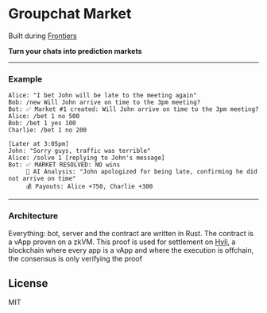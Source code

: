 # Groupchat Market 

Built during [Frontiers](https://frontiers.paradigm.xyz/)

**Turn your chats into prediction markets**

---

### Example

```
Alice: "I bet John will be late to the meeting again"
Bob: /new Will John arrive on time to the 3pm meeting?
Bot: ✅ Market #1 created: Will John arrive on time to the 3pm meeting?
Alice: /bet 1 no 500
Bob: /bet 1 yes 100
Charlie: /bet 1 no 200

[Later at 3:05pm]
John: "Sorry guys, traffic was terrible"
Alice: /solve 1 [replying to John's message]
Bot: ✅ MARKET RESOLVED: NO wins
     🤖 AI Analysis: "John apologized for being late, confirming he did not arrive on time"
     💰 Payouts: Alice +750, Charlie +300
```

---

### Architecture

Everything: bot, server and the contract are written in Rust. The contract is a vApp proven on a zkVM. This proof is used for settlement on [Hyli](https://hyli.org/), a blockchain where every app is a vApp and where the execution is offchain, the consensus is only verifying the proof

## License

MIT
